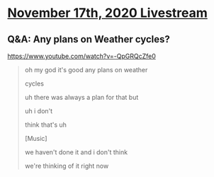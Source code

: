 # [November 17th, 2020 Livestream](../2020-11-17.md)
## Q&A: Any plans on Weather cycles?
https://www.youtube.com/watch?v=-QpGRQcZfe0
> oh my god it's good any plans on weather
>
> cycles
>
> uh there was always a plan for that but
>
> uh i don't
>
> think that's uh
>
> [Music]
>
> we haven't done it and i don't think
>
> we're thinking of it right now
>
